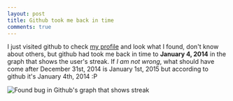 ```yaml
---
layout: post
title: Github took me back in time
comments: true
---
```

I just visited github to check [my profile](http://github.com/kamranahmedse) and look what I found, don't know about others, but github had took me back in time to **January 4, 2014** in the graph that shows the user's streak. If *I am not wrong*, what should have come after December 31st, 2014 is January 1st, 2015 but according to github it's January 4th, 2014 :P

![Found bug in Github's graph that shows streak](http://i.imgur.com/VnKQF9M.png)
